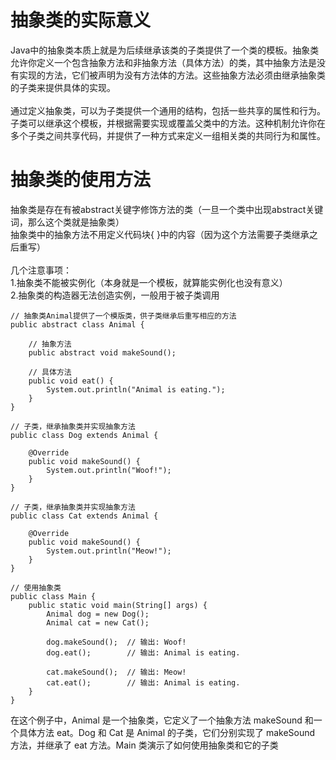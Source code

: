 <h1>抽象类的实际意义</h1>
Java中的抽象类本质上就是为后续继承该类的子类提供了一个类的模板。抽象类允许你定义一个包含抽象方法和非抽象方法（具体方法）的类，其中抽象方法是没有实现的方法，它们被声明为没有方法体的方法。这些抽象方法必须由继承抽象类的子类来提供具体的实现。</br>
</br>
通过定义抽象类，可以为子类提供一个通用的结构，包括一些共享的属性和行为。子类可以继承这个模板，并根据需要实现或覆盖父类中的方法。这种机制允许你在多个子类之间共享代码，并提供了一种方式来定义一组相关类的共同行为和属性。</br>

<h1>抽象类的使用方法</h1>
抽象类是存在有被abstract关键字修饰方法的类（一旦一个类中出现abstract关键词，那么这个类就是抽象类）</br>
抽象类中的抽象方法不用定义代码块{ }中的内容（因为这个方法需要子类继承之后重写）</br>
</br>
几个注意事项： </br>
1.抽象类不能被实例化（本身就是一个模板，就算能实例化也没有意义）</br>
2.抽象类的构造器无法创造实例，一般用于被子类调用</br>

```
// 抽象类Animal提供了一个模版类，供子类继承后重写相应的方法  
public abstract class Animal {  
      
    // 抽象方法  
    public abstract void makeSound();  
      
    // 具体方法  
    public void eat() {  
        System.out.println("Animal is eating.");  
    }  
}  
  
// 子类，继承抽象类并实现抽象方法  
public class Dog extends Animal {  
      
    @Override  
    public void makeSound() {  
        System.out.println("Woof!");  
    }  
}  
  
// 子类，继承抽象类并实现抽象方法  
public class Cat extends Animal {  
      
    @Override  
    public void makeSound() {  
        System.out.println("Meow!");  
    }  
}  
  
// 使用抽象类  
public class Main {  
    public static void main(String[] args) {  
        Animal dog = new Dog();  
        Animal cat = new Cat();  
          
        dog.makeSound();  // 输出: Woof!  
        dog.eat();        // 输出: Animal is eating.  
          
        cat.makeSound();  // 输出: Meow!  
        cat.eat();        // 输出: Animal is eating.  
    }  
}
```
在这个例子中，Animal 是一个抽象类，它定义了一个抽象方法 makeSound 和一个具体方法 eat。Dog 和 Cat 是 Animal 的子类，它们分别实现了 makeSound 方法，并继承了 eat 方法。Main 类演示了如何使用抽象类和它的子类 </br>
